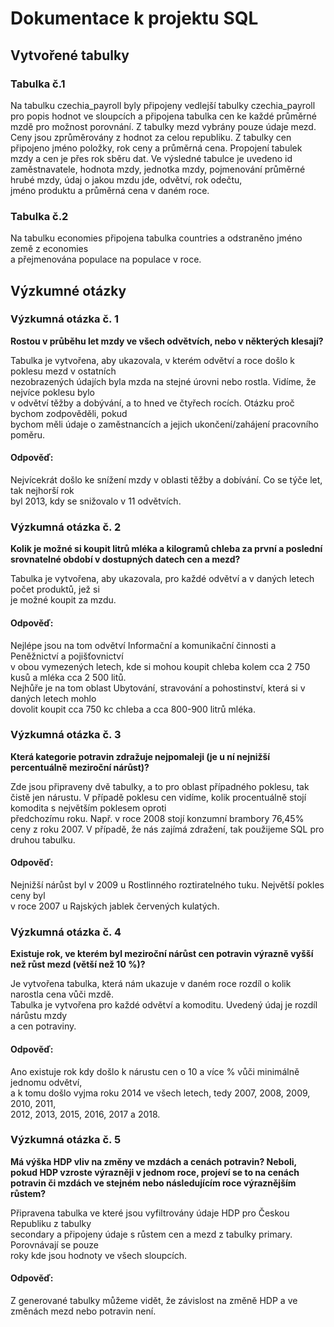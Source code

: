 # Dokumentace k projektu SQL

## Vytvořené tabulky  

### Tabulka č.1  
Na tabulku czechia_payroll byly připojeny vedlejší tabulky czechia_payroll pro popis 
hodnot ve sloupcích a připojena tabulka cen ke každé průměrné mzdě pro možnost porovnání. 
Z tabulky mezd vybrány pouze údaje mezd. Ceny jsou zprůměrovány z hodnot za celou republiku. 
Z tabulky cen připojeno jméno položky, rok ceny a průměrná cena. Propojení tabulek mzdy 
a cen je přes rok sběru dat. Ve výsledné tabulce je uvedeno id zaměstnavatele, hodnota mzdy, 
jednotka mzdy, pojmenování průměrné hrubé mzdy, údaj o jakou mzdu jde, odvětví, rok odečtu,  
jméno produktu a průměrná cena v daném roce.  

### Tabulka č.2  
Na tabulku economies připojena tabulka countries a odstraněno jméno země z economies  
a přejmenována populace na populace v roce.  

## Výzkumné otázky  

### Výzkumná otázka č. 1  
**Rostou v průběhu let mzdy ve všech odvětvích, nebo v některých klesají?**  
  
Tabulka je vytvořena, aby ukazovala, v kterém odvětví a roce došlo k poklesu mezd v ostatních  
nezobrazených údajích byla mzda na stejné úrovni nebo rostla. Vidíme, že nejvíce poklesu bylo  
v odvětví těžby a dobývání, a to hned ve čtyřech rocích. Otázku proč bychom zodpověděli, pokud  
bychom měli údaje o zaměstnancích a jejich ukončení/zahájení pracovního poměru.  
 
#### Odpověď:  
Nejvícekrát došlo ke snížení mzdy v oblasti těžby a dobívání. Co se týče let, tak nejhorší rok  
byl 2013, kdy se snižovalo v 11 odvětvích.  
 
### Výzkumná otázka č. 2  
**Kolik je možné si koupit litrů mléka a kilogramů chleba za první a poslední srovnatelné období v dostupných datech cen a mezd?**  
  
Tabulka je vytvořena, aby ukazovala, pro každé odvětví a v daných letech počet produktů, jež si  
je možné koupit za mzdu.   
 
#### Odpověď:  
Nejlépe jsou na tom odvětví Informační a komunikační činnosti a Peněžnictví a pojišťovnictví  
v obou vymezených letech, kde si mohou koupit chleba kolem cca 2 750 kusů a mléka cca 2 500 litů.  
Nejhůře je na tom oblast Ubytování, stravování a pohostinství, která si v daných letech mohlo  
dovolit koupit cca 750 kc chleba a cca 800-900 litrů mléka.

### Výzkumná otázka č. 3  
**Která kategorie potravin zdražuje nejpomaleji (je u ní nejnižší percentuálně meziroční nárůst)?**  
  
Zde jsou připraveny dvě tabulky, a to pro oblast případného poklesu, tak čistě jen nárustu. 
V případě poklesu cen vidíme, kolik procentuálně stojí komodita s největším poklesem oproti  
předchozímu roku. Např. v roce 2008 stojí konzumní brambory 76,45% ceny z roku 2007. V případě, 
že nás zajímá zdražení, tak použijeme SQL pro druhou tabulku.  
 
#### Odpověď:  
Nejnižší nárůst byl v 2009 u Rostlinného roztiratelného tuku. Největší pokles ceny byl  
v roce 2007 u Rajských jablek červených kulatých.

### Výzkumná otázka č. 4  
**Existuje rok, ve kterém byl meziroční nárůst cen potravin výrazně vyšší než růst mezd (větší než 10 %)?**  
  
Je vytvořena tabulka, která nám ukazuje v daném roce rozdíl o kolik narostla cena vůči mzdě.  
Tabulka je vytvořena pro každé odvětví a komoditu. Uvedený údaj je rozdíl nárůstu mzdy  
a cen potraviny. 

#### Odpověď:  
Ano existuje rok kdy došlo k nárustu cen o 10 a více % vůči minimálně jednomu odvětví,  
a k tomu došlo vyjma roku 2014 ve všech letech, tedy 2007, 2008, 2009, 2010, 2011,  
2012, 2013, 2015, 2016, 2017 a 2018.

### Výzkumná otázka č. 5  
**Má výška HDP vliv na změny ve mzdách a cenách potravin? Neboli, pokud HDP vzroste výrazněji v jednom roce, projeví se to na cenách potravin či mzdách ve stejném nebo následujícím roce výraznějším růstem?**  
  
Připravena tabulka ve které jsou vyfiltrovány údaje HDP pro Českou Republiku z tabulky  
secondary a připojeny údaje s růstem cen a mezd z tabulky primary. Porovnávají se pouze  
roky kde jsou hodnoty ve všech sloupcích.   
 
#### Odpověď:  
Z generované tabulky můžeme vidět, že závislost na změně HDP a ve změnách mezd nebo potravin není.
